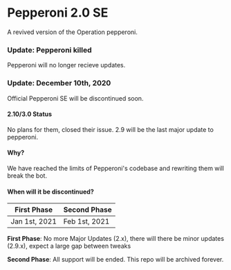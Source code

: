 # Pepperoni 2.0 SE
A revived version of the Operation pepperoni.

### Update: Pepperoni killed
Pepperoni will no longer recieve updates.

### Update: December 10th, 2020
Official Pepperoni SE will be discontinued soon.
#### 2.10/3.0 Status
No plans for them, closed their issue. 2.9 will be the last major update to pepperoni.
#### Why?
We have reached the limits of Pepperoni's codebase and rewriting them will break the bot.
#### When will it be discontinued?
First Phase | Second Phase
------------ | -------------
Jan 1st, 2021 | Feb 1st, 2021

**First Phase**: No more Major Updates (2.x), there will there be minor updates (2.9.x), expect a large gap between tweaks

**Second Phase**: All support will be ended. This repo will be archived forever.
